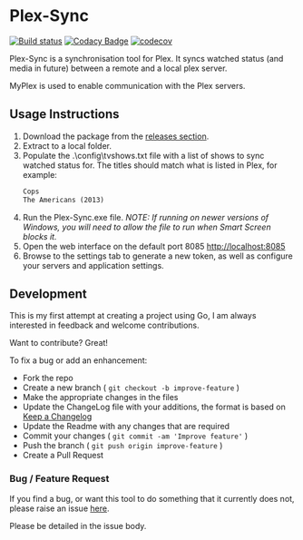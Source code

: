 # Plex-Sync

[![Build status](https://ci.appveyor.com/api/projects/status/bkv4g7crykq7ibc2/branch/master?svg=true)](https://ci.appveyor.com/project/danstis/plex-sync/branch/master)
[![Codacy Badge](https://api.codacy.com/project/badge/Grade/544fa06319c1471c8d6b0ef5589e4f30)](https://www.codacy.com/app/danstis/Plex-Sync?utm_source=github.com&utm_medium=referral&utm_content=danstis/Plex-Sync&utm_campaign=Badge_Grade)
[![codecov](https://codecov.io/gh/danstis/Plex-Sync/branch/master/graph/badge.svg)](https://codecov.io/gh/danstis/Plex-Sync)

Plex-Sync is a synchronisation tool for Plex. It syncs watched status (and media in future) between a remote and a local plex server.

MyPlex is used to enable communication with the Plex servers.

## Usage Instructions

1.  Download the package from the [releases section](https://github.com/danstis/Plex-Sync/releases/latest).
1.  Extract to a local folder.
1.  Populate the .\config\tvshows.txt file with a list of shows to sync watched status for. The titles should match what is listed in Plex, for example:
    ```txt
    Cops
    The Americans (2013)
    ```
1.  Run the Plex-Sync.exe file. _NOTE: If running on newer versions of Windows, you will need to allow the file to run when Smart Screen blocks it._
1.  Open the web interface on the default port 8085 [http://localhost:8085](http://localhost:8085)
1.  Browse to the settings tab to generate a new token, as well as configure your servers and application settings.

## Development

This is my first attempt at creating a project using Go, I am always interested in feedback and welcome contributions.

Want to contribute? Great!

To fix a bug or add an enhancement:

*   Fork the repo
*   Create a new branch ( `git checkout -b improve-feature` )
*   Make the appropriate changes in the files
*   Update the ChangeLog file with your additions, the format is based on [Keep a Changelog](http://keepachangelog.com/)
*   Update the Readme with any changes that are required
*   Commit your changes ( `git commit -am 'Improve feature'` )
*   Push the branch ( `git push origin improve-feature` )
*   Create a Pull Request

### Bug / Feature Request

If you find a bug, or want this tool to do something that it currently does not, please raise an issue [here](https://github.com/danstis/Plex-Sync/issues).

Please be detailed in the issue body.
